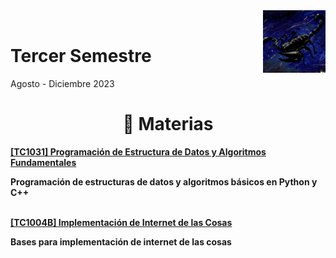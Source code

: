 <img align='right' src='https://github.com/ErickinSegura/ErickinSegura/blob/master/src/alacran3ero.png?raw=true' width="100px"  height='100px'>

<br>

# **Tercer Semestre**
Agosto - Diciembre 2023

<h1 align=center><b>📕 Materias</h1>

<a href="https://github.com/ErickinSegura/tercer-semestre/tree/master/Estructura%20de%20Datos%20y%20Algoritmos" target="_blank">**[TC1031] Programación de Estructura de Datos y Algoritmos Fundamentales**</a>

Programación de estructuras de datos y algoritmos básicos en Python y C++<br><br>

<a href="https://github.com/ErickinSegura/tercer-semestre/tree/master/Internet%20de%20las%20Cosas" target="_blank">**[TC1004B] Implementación de Internet de las Cosas**</a>

Bases para implementación de internet de las cosas